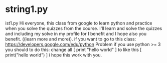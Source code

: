 # string1.py
ist1.py Hi everyone, this class from google to learn python and practice when you solve the quizzes from the course. I'll learn and solve the quizzes and including my solve in my profile for I benefit and I hope also you benefit. ((learn more and more)). if you want to go to this class: https://developers.google.com/edu/python Problem if you use python >= 3 you should to do this: change all [ print "hello world" ] to like this [ print("hello world") ] i hope this work with you.
